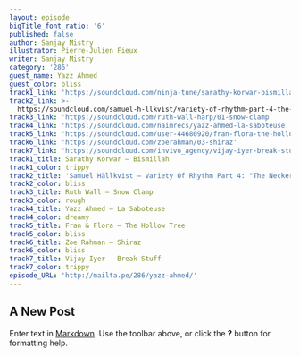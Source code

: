 ```yaml
---
layout: episode
bigTitle_font_ratio: '6'
published: false
author: Sanjay Mistry
illustrator: Pierre-Julien Fieux
writer: Sanjay Mistry
category: '286'
guest_name: Yazz Ahmed
guest_color: bliss
track1_link: 'https://soundcloud.com/ninja-tune/sarathy-korwar-bismillah-1'
track2_link: >-
  https://soundcloud.com/samuel-h-llkvist/variety-of-rhythm-part-4-the-necker-cube
track3_link: 'https://soundcloud.com/ruth-wall-harp/01-snow-clamp'
track4_link: 'https://soundcloud.com/naimrecs/yazz-ahmed-la-saboteuse'
track5_link: 'https://soundcloud.com/user-44680920/fran-flora-the-hollow-tree'
track6_link: 'https://soundcloud.com/zoerahman/03-shiraz'
track7_link: 'https://soundcloud.com/invivo_agency/vijay-iyer-break-stuff-break'
track1_title: Sarathy Korwar – Bismillah
track1_color: trippy
track2_title: 'Samuel Hällkvist – Variety Of Rhythm Part 4: "The Necker Cube"'
track2_color: bliss
track3_title: Ruth Wall – Snow Clamp
track3_color: rough
track4_title: Yazz Ahmed – La Saboteuse
track4_color: dreamy
track5_title: Fran & Flora – The Hollow Tree
track5_color: bliss
track6_title: Zoe Rahman – Shiraz
track6_color: bliss
track7_title: Vijay Iyer – Break Stuff
track7_color: trippy
episode_URL: 'http://mailta.pe/286/yazz-ahmed/'
---
```

## A New Post

Enter text in [Markdown](http://daringfireball.net/projects/markdown/). Use the toolbar above, or click the **?** button for formatting help.
